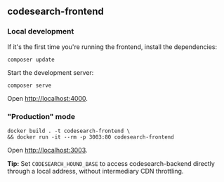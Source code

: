 ## codesearch-frontend

### Local development

If it's the first time you're running the frontend, install the dependencies:

```console
composer update
```

Start the development server:
```console
composer serve
```

Open <http://localhost:4000>.

### "Production" mode

```console
docker build . -t codesearch-frontend \
&& docker run -it --rm -p 3003:80 codesearch-frontend
```

Open <http://localhost:3003>.

**Tip:** Set `CODESEARCH_HOUND_BASE` to access codesearch-backend directly
through a local address, without intermediary CDN throttling.
